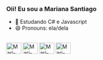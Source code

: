 ### Oii! Eu sou a Mariana Santiago

- 🌱 Estudando C# e Javascript
- 😄 Pronouns: ela/dela

<div style="display: inline_block"><br>
  <img align="center" alt="Mari-HTML" height="30px" width="40px" src="https://img.shields.io/badge/HTML-239120?style=for-the-badge&logo=html5&logoColor=white">
  <img align="center" alt="Mari-CSS" height="30px" width="40px" src="https://img.shields.io/badge/CSS-239120?&style=for-the-badge&logo=css3&logoColor=white">
  <img align="center" alt="Mari-Javascript" height="30px" width="40px" src="https://img.shields.io/badge/JavaScript-323330?style=for-the-badge&logo=javascript&logoColor=F7DF1E">
  <img align="center" alt="Mari-c#" height="30px" width="40px" src="https://img.shields.io/badge/C%23-239120?style=for-the-badge&logo=c-sharp&logoColor=white">
